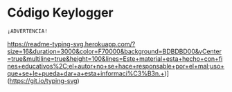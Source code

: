# Código Keylogger

``` 
¡ADVERTENCIA!
```


https://readme-typing-svg.herokuapp.com/?size=16&duration=3000&color=F70000&background=BDBDBD00&vCenter=true&multiline=true&height=100&lines=Este+material+esta+hecho+con+fines+educativos%2C;el+autor+no+se+hace+responsable+por+el+mal;uso+que+se+le+pueda+dar+a+esta+informaci%C3%B3n.+)](https://git.io/typing-svg)
